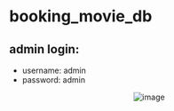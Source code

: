 

# booking_movie_db

## admin login:

  * username: admin
  * password: admin

<div align="center"> 

![image](https://images-wixmp-ed30a86b8c4ca887773594c2.wixmp.com/f/83ed01ca-f383-41b4-9ecb-a316cf591deb/df6ioub-751ca8e4-94b1-4e2d-9b35-be7cdb9c9caf.png/v1/fill/w_624,h_871,q_80,strp/screenshot_from_2022_06_01_14_56_57_by_soyansoon21_df6ioub-fullview.jpg?token=eyJ0eXAiOiJKV1QiLCJhbGciOiJIUzI1NiJ9.eyJzdWIiOiJ1cm46YXBwOjdlMGQxODg5ODIyNjQzNzNhNWYwZDQxNWVhMGQyNmUwIiwiaXNzIjoidXJuOmFwcDo3ZTBkMTg4OTgyMjY0MzczYTVmMGQ0MTVlYTBkMjZlMCIsIm9iaiI6W1t7ImhlaWdodCI6Ijw9ODcxIiwicGF0aCI6IlwvZlwvODNlZDAxY2EtZjM4My00MWI0LTllY2ItYTMxNmNmNTkxZGViXC9kZjZpb3ViLTc1MWNhOGU0LTk0YjEtNGUyZC05YjM1LWJlN2NkYjljOWNhZi5wbmciLCJ3aWR0aCI6Ijw9NjI0In1dXSwiYXVkIjpbInVybjpzZXJ2aWNlOmltYWdlLm9wZXJhdGlvbnMiXX0.L7pRDiutKcntwlzLwLzweHLzRWNVFKIuzq_N2k4rPyQ)
    
</div>

